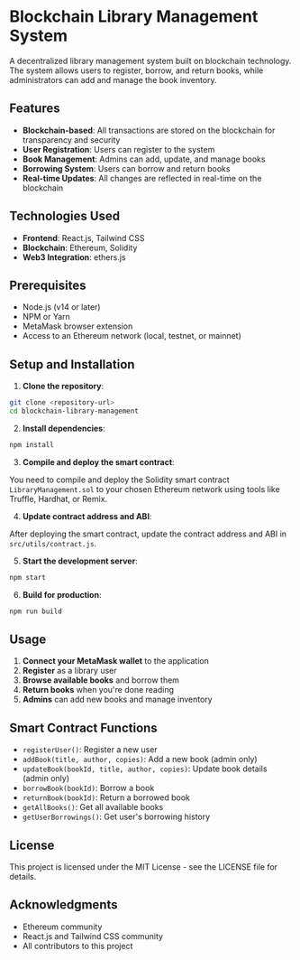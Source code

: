 # Blockchain Library Management System

A decentralized library management system built on blockchain technology. The system allows users to register, borrow, and return books, while administrators can add and manage the book inventory.

## Features

- **Blockchain-based**: All transactions are stored on the blockchain for transparency and security
- **User Registration**: Users can register to the system
- **Book Management**: Admins can add, update, and manage books
- **Borrowing System**: Users can borrow and return books
- **Real-time Updates**: All changes are reflected in real-time on the blockchain

## Technologies Used

- **Frontend**: React.js, Tailwind CSS
- **Blockchain**: Ethereum, Solidity
- **Web3 Integration**: ethers.js

## Prerequisites

- Node.js (v14 or later)
- NPM or Yarn
- MetaMask browser extension
- Access to an Ethereum network (local, testnet, or mainnet)

## Setup and Installation

1. **Clone the repository**:

```bash
git clone <repository-url>
cd blockchain-library-management
```

2. **Install dependencies**:

```bash
npm install
```

3. **Compile and deploy the smart contract**:

You need to compile and deploy the Solidity smart contract `LibraryManagement.sol` to your chosen Ethereum network using tools like Truffle, Hardhat, or Remix.

4. **Update contract address and ABI**:

After deploying the smart contract, update the contract address and ABI in `src/utils/contract.js`.

5. **Start the development server**:

```bash
npm start
```

6. **Build for production**:

```bash
npm run build
```

## Usage

1. **Connect your MetaMask wallet** to the application
2. **Register** as a library user
3. **Browse available books** and borrow them
4. **Return books** when you're done reading
5. **Admins** can add new books and manage inventory

## Smart Contract Functions

- `registerUser()`: Register a new user
- `addBook(title, author, copies)`: Add a new book (admin only)
- `updateBook(bookId, title, author, copies)`: Update book details (admin only)
- `borrowBook(bookId)`: Borrow a book
- `returnBook(bookId)`: Return a borrowed book
- `getAllBooks()`: Get all available books
- `getUserBorrowings()`: Get user's borrowing history

## License

This project is licensed under the MIT License - see the LICENSE file for details.

## Acknowledgments

- Ethereum community
- React.js and Tailwind CSS community
- All contributors to this project
